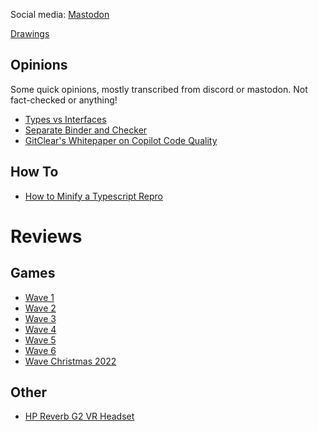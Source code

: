 <title>Nathan Shively-Sanders</title>

Social media: <a rel="me" href="https://fosstodon.org/@shivelysanders">Mastodon</a>

[Drawings](drawings.html)

## Opinions

Some quick opinions, mostly transcribed from discord or mastodon. Not fact-checked or anything!

- [Types vs Interfaces](types-vs-interfaces.html)
- [Separate Binder and Checker](separate-binder-and-checker.html)
- [GitClear's Whitepaper on Copilot Code Quality](gitclear-copilot-code-quality.html)

## How To

- [How to Minify a Typescript Repro](minify-typescript-repro.html)

# Reviews

## Games

- [Wave 1](reviews-wave-1.html)
- [Wave 2](reviews-wave-2.html)
- [Wave 3](reviews-wave-3.html)
- [Wave 4](reviews-wave-4.html)
- [Wave 5](reviews-wave-5.html)
- [Wave 6](reviews-wave-6.html)
- [Wave Christmas 2022](reviews-wave-christmas-2022.html)

## Other

- [HP Reverb G2 VR Headset](reviews-hp-reverb-vr.html)